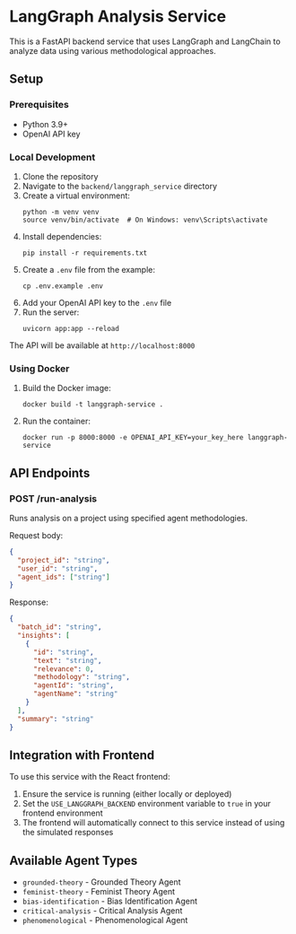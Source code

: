 # LangGraph Analysis Service

This is a FastAPI backend service that uses LangGraph and LangChain to analyze data using various methodological approaches.

## Setup

### Prerequisites
- Python 3.9+
- OpenAI API key

### Local Development

1. Clone the repository
2. Navigate to the `backend/langgraph_service` directory
3. Create a virtual environment:
   ```
   python -m venv venv
   source venv/bin/activate  # On Windows: venv\Scripts\activate
   ```
4. Install dependencies:
   ```
   pip install -r requirements.txt
   ```
5. Create a `.env` file from the example:
   ```
   cp .env.example .env
   ```
6. Add your OpenAI API key to the `.env` file
7. Run the server:
   ```
   uvicorn app:app --reload
   ```

The API will be available at `http://localhost:8000`

### Using Docker

1. Build the Docker image:
   ```
   docker build -t langgraph-service .
   ```
2. Run the container:
   ```
   docker run -p 8000:8000 -e OPENAI_API_KEY=your_key_here langgraph-service
   ```

## API Endpoints

### POST /run-analysis
Runs analysis on a project using specified agent methodologies.

Request body:
```json
{
  "project_id": "string",
  "user_id": "string",
  "agent_ids": ["string"]
}
```

Response:
```json
{
  "batch_id": "string",
  "insights": [
    {
      "id": "string",
      "text": "string",
      "relevance": 0,
      "methodology": "string",
      "agentId": "string",
      "agentName": "string"
    }
  ],
  "summary": "string"
}
```

## Integration with Frontend

To use this service with the React frontend:

1. Ensure the service is running (either locally or deployed)
2. Set the `USE_LANGGRAPH_BACKEND` environment variable to `true` in your frontend environment
3. The frontend will automatically connect to this service instead of using the simulated responses

## Available Agent Types

- `grounded-theory` - Grounded Theory Agent
- `feminist-theory` - Feminist Theory Agent
- `bias-identification` - Bias Identification Agent
- `critical-analysis` - Critical Analysis Agent
- `phenomenological` - Phenomenological Agent